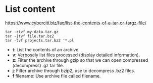 
# List content

https://www.cyberciti.biz/faq/list-the-contents-of-a-tar-or-targz-file/

```
tar -ztvf my-data.tar.gz
tar -jtvf file.tar.bz2
tar -tvf projects.tar.bz2 '*.pl'
```

* **t**: List the contents of an archive.
* **v**: Verbosely list files processed (display detailed information).
* **z**: Filter the archive through gzip so that we can open compressed (decompress) .gz tar file.
* **j**: Filter archive through bzip2, use to decompress .bz2 files.
* **f** filename: Use archive file called filename.
